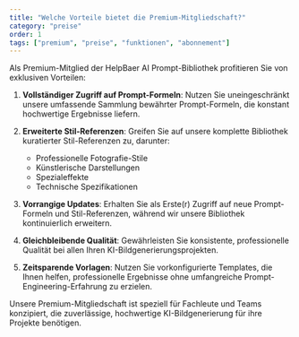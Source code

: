 ```yaml
---
title: "Welche Vorteile bietet die Premium-Mitgliedschaft?"
category: "preise"
order: 1
tags: ["premium", "preise", "funktionen", "abonnement"]
---
```


Als Premium-Mitglied der HelpBaer AI Prompt-Bibliothek profitieren Sie von exklusiven Vorteilen:

1. **Vollständiger Zugriff auf Prompt-Formeln**: Nutzen Sie uneingeschränkt unsere umfassende Sammlung bewährter Prompt-Formeln, die konstant hochwertige Ergebnisse liefern.

2. **Erweiterte Stil-Referenzen**: Greifen Sie auf unsere komplette Bibliothek kuratierter Stil-Referenzen zu, darunter:
   - Professionelle Fotografie-Stile
   - Künstlerische Darstellungen
   - Spezialeffekte
   - Technische Spezifikationen

3. **Vorrangige Updates**: Erhalten Sie als Erste(r) Zugriff auf neue Prompt-Formeln und Stil-Referenzen, während wir unsere Bibliothek kontinuierlich erweitern.

4. **Gleichbleibende Qualität**: Gewährleisten Sie konsistente, professionelle Qualität bei allen Ihren KI-Bildgenerierungsprojekten.

5. **Zeitsparende Vorlagen**: Nutzen Sie vorkonfigurierte Templates, die Ihnen helfen, professionelle Ergebnisse ohne umfangreiche Prompt-Engineering-Erfahrung zu erzielen.

Unsere Premium-Mitgliedschaft ist speziell für Fachleute und Teams konzipiert, die zuverlässige, hochwertige KI-Bildgenerierung für ihre Projekte benötigen.
